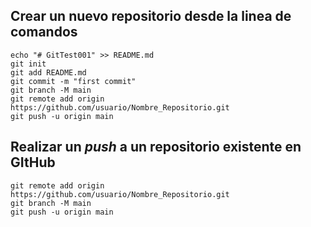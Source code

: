 ## Crear un nuevo repositorio desde la linea de comandos 

    echo "# GitTest001" >> README.md
    git init
    git add README.md
    git commit -m "first commit"
    git branch -M main
    git remote add origin https://github.com/usuario/Nombre_Repositorio.git
    git push -u origin main
  
##  Realizar un _push_ a un repositorio existente en GItHub

    git remote add origin https://github.com/usuario/Nombre_Repositorio.git
    git branch -M main
    git push -u origin main


